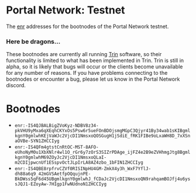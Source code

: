 # Portal Network: Testnet
The [enr](https://eips.ethereum.org/EIPS/eip-778) addresses for the bootnodes of the Portal Network testnet.


### Here be dragons...
These bootnodes are currently all running [Trin](https://github.com/ethereum/trin) software, so their functionality is limited to what has been implemented in Trin. Trin is still in alpha, so it is likely that bugs will occur or the clients become unavailable for any number of reasons. If you have problems connecting to the bootnodes or encounter a bug, please let us know in the Portal Network discord.


# Bootnodes
- `enr:-IS4QJBALBigZVoKyz-NDBV8z34-pkVHU9yMxa6qXEqhCKYxOs5Psw6r5ueFOnBDOjsmgMGpC3Qjyr41By34wab1sKIBgmlkgnY0gmlwhKEjVaWJc2VjcDI1NmsxoQOSGugH1jSdiE_fRK1FIBe9oLxaWH8D_7xXSnaOVBe-SYN1ZHCCIyg`
- `enr:-IS4QFm4gtstCnRtOC-MST-8AFO-eUhoNyM0u1XbXNlr4wl1O_rGr6y7zOrS3SIZrPDAge_ijFZ4e2B9eZVHhmgJtg8BgmlkgnY0gmlwhM69ZOyJc2VjcDI1NmsxoQLaI-m2CDIjpwcnUf1ESspvOctJLpIrLA8AZ4zbo_1bFIN1ZHCCIyg`
- `enr:-IS4QBE8rpfrvCZVf0RISINpHU4GM-ZmkX4y3h_WxF7YflJ-dh88a6q9_42mGVSAetfpOQqujnPE-BkDWss5qF6d45UBgmlkgnY0gmlwhJ_fCDaJc2VjcDI1NmsxoQN9rahqamBOJfj4u6yssJQJ1-EZoyAw-7HIgp1FwNUdnoN1ZHCCIyg`
